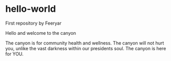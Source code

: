 # hello-world
First repository by Feeryar

Hello and welcome to the canyon

The canyon is for community health and wellness. The canyon will not hurt you, unlike the vast darkness within our presidents soul. The canyon is here for YOU.
